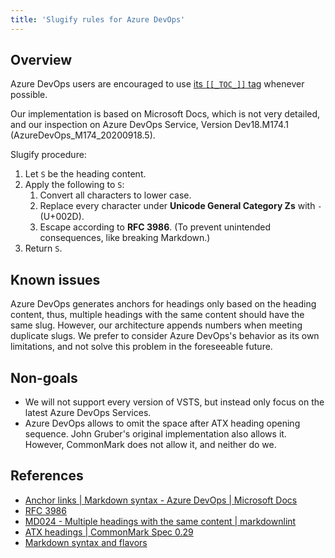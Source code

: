 ```yaml
---
title: 'Slugify rules for Azure DevOps'
---
```


## Overview

Azure DevOps users are encouraged to use [its `[[_TOC_]]` tag](https://docs.microsoft.com/en-us/azure/devops/project/wiki/wiki-markdown-guidance#table-of-contents-toc-for-wiki-pages) whenever possible.

Our implementation is based on Microsoft Docs, which is not very detailed, and our inspection on Azure DevOps Service, Version Dev18.M174.1 (AzureDevOps_M174_20200918.5).

Slugify procedure:

1. Let `S` be the heading content.
2. Apply the following to `S`:
   1. Convert all characters to lower case.
   2. Replace every character under **Unicode General Category Zs** with `-` (U+002D).
   3. Escape according to **RFC 3986**. (To prevent unintended consequences, like breaking Markdown.)
3. Return `S`.

## Known issues

Azure DevOps generates anchors for headings only based on the heading content, thus, multiple headings with the same content should have the same slug. However, our architecture appends numbers when meeting duplicate slugs. We prefer to consider Azure DevOps's behavior as its own limitations, and not solve this problem in the foreseeable future.

## Non-goals

* We will not support every version of VSTS, but instead only focus on the latest Azure DevOps Services.
* Azure DevOps allows to omit the space after ATX heading opening sequence. John Gruber's original implementation also allows it. However, CommonMark does not allow it, and neither do we.

## References

* [Anchor links | Markdown syntax - Azure DevOps | Microsoft Docs](<https://go.microsoft.com/fwlink/?linkid=851652#anchor-links>)
* [RFC 3986](https://www.rfc-editor.org/rfc/rfc3986)
* [MD024 - Multiple headings with the same content | markdownlint](https://github.com/DavidAnson/markdownlint/blob/v0.21.0/doc/Rules.md#md024)
* [ATX headings | CommonMark Spec 0.29](https://spec.commonmark.org/0.29/#atx-headings)
* [Markdown syntax and flavors](../../decisions/markdown-syntax-and-flavors.md)
